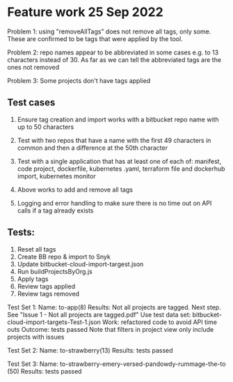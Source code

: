 # Feature work 25 Sep 2022

Problem 1: using "removeAllTags" does not remove all tags, only some. These are confirmed to be tags that were applied by the tool.

Problem 2: repo names appear to be abbreviated in some cases e.g. to 13 characters instead of 30. As far as we can tell the abbreviated tags are the ones not removed

Problem 3: Some projects don't have tags applied

## Test cases

1. Ensure tag creation and import works with a bitbucket repo name with up to 50 characters

2. Test with two repos that have a name with the first 49 characters in common and then a difference at the 50th character

3. Test with a single application that has at least one of each of: manifest, code project, dockerfile, kubernetes .yaml, terraform file and dockerhub import, kubernetes monitor

4. Above works to add and remove all tags

5. Logging and error handling to make sure there is no time out on API calls if a tag already exists

## Tests:

1. Reset all tags
2. Create BB repo & import to Snyk
3. Update bitbucket-cloud-import-targest.json
4. Run buildProjectsByOrg.js
5. Apply tags
6. Review tags applied
7. Review tags removed 

Test Set 1:
Name: to-app(8)
Results: Not all projects are tagged. Next step. See "Issue 1 - Not all projects are tagged.pdf"
Use test data set:
bitbucket-cloud-import-targets-Test-1.json
Work: refactored code to avoid API time outs
Outcome: tests passed
Note that filters in project view only include projects with issues

Test Set 2:
Name: to-strawberry(13)
Results: tests passed

Test Set 3:
Name: to-strawberry-emery-versed-pandowdy-rummage-the-to (50)
Results: tests passed





